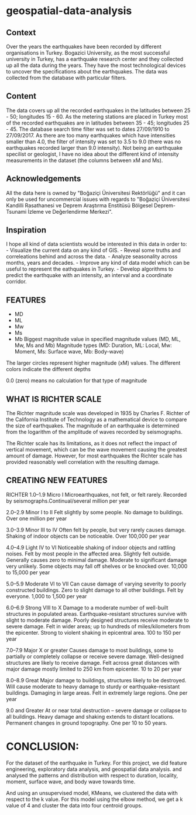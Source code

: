 # geospatial-data-analysis

## Context
Over the years the earthquakes have been recorded by different organisations in Turkey. Bogazici University, as the most successful university in Turkey, has a earthquake research center and they collected up all the data during the years. They have the most technological devices to uncover the specifications about the earthquakes. The data was collected from the database with particular filters.

## Content
The data covers up all the recorded earthquakes in the latitudes between 25 - 50; longitudes 15 - 60. As the metering stations are placed in Turkey most of the recorded earthquakes are in latitudes between 35 - 45; longitudes 25 - 45. The database search time filter was set to dates 27/09/1910 to 27/09/2017. As there are too many earthquakes which have intensities smaller than 4.0, the filter of intensity was set to 3.5 to 9.0 (there was no earthquakes recorded larger than 9.0 intensity). Not being an earthquake specilist or geologist, I have no idea about the different kind of intensity measurements in the dataset (the columns between xM and Ms).

## Acknowledgements
All the data here is owned by "Boğaziçi Üniversitesi Rektörlüğü" and it can only be used for uncommercial issues with regards to "Boğaziçi Üniversitesi Kandilli Rasathanesi ve Deprem Araştırma Enstitüsü Bölgesel Deprem-Tsunami İzleme ve Değerlendirme Merkezi".

## Inspiration
I hope all kind of data scientists would be interested in this data in order to: - Visualize the current data on any kind of GIS. - Reveal some truths and correleations behind and across the data. - Analyze seasonality across months, years and decades. - Improve any kind of data model which can be useful to represent the eathquakes in Turkey. - Develop algorithms to predict the earthquake with an intensity, an interval and a coordinate corridor.

## FEATURES
* MD
* ML
* Mw
* Ms
* Mb
Biggest magnitude value in specified magnitude values (MD, ML, Mw, Ms and Mb)
Magnitude types
(MD: Duration, ML: Local, Mw: Moment, Ms: Surface wave, Mb: Body-wave)

The larger circles represent higher magnitude (xM) values. The different colors indicate the different depths

0.0 (zero) means no calculation for that type of magnitude


## WHAT IS RICHTER SCALE
The Richter magnitude scale was developed in 1935 by Charles F. Richter of the California Institute of Technology as a mathematical device to compare the size of earthquakes. The magnitude of an earthquake is determined from the logarithm of the amplitude of waves recorded by seismographs.

The Richter scale has its limitations, as it does not reflect the impact of vertical movement, which can be the wave movement causing the greatest amount of damage. However, for most earthquakes the Richter scale has provided reasonably well correlation with the resulting damage.

## CREATING NEW FEATURES
RICHTER
1.0–1.9 Micro I
Microearthquakes, not felt, or felt rarely. Recorded by seismographs.Continual/several million per year

2.0–2.9 Minor I to II
Felt slightly by some people. No damage to buildings. Over one million per year

3.0–3.9 Minor III to IV
Often felt by people, but very rarely causes damage. Shaking of indoor objects can be noticeable. Over 100,000 per year

4.0–4.9 Light IV to VI
Noticeable shaking of indoor objects and rattling noises. Felt by most people in the affected area. Slightly felt outside. Generally causes zero to minimal damage. Moderate to significant damage very unlikely. Some objects may fall off shelves or be knocked over. 10,000 to 15,000 per year

5.0–5.9 Moderate VI to VII
Can cause damage of varying severity to poorly constructed buildings. Zero to slight damage to all other buildings. Felt by everyone. 1,000 to 1,500 per year

6.0–6.9 Strong VIII to X
Damage to a moderate number of well-built structures in populated areas. Earthquake-resistant structures survive with slight to moderate damage. Poorly designed structures receive moderate to severe damage. Felt in wider areas; up to hundreds of miles/kilometers from the epicenter. Strong to violent shaking in epicentral area. 100 to 150 per year

7.0–7.9 Major X or greater
Causes damage to most buildings, some to partially or completely collapse or receive severe damage. Well-designed structures are likely to receive damage. Felt across great distances with major damage mostly limited to 250 km from epicenter. 10 to 20 per year

8.0–8.9 Great
Major damage to buildings, structures likely to be destroyed. Will cause moderate to heavy damage to sturdy or earthquake-resistant buildings. Damaging in large areas. Felt in extremely large regions. One per year

9.0 and Greater
At or near total destruction – severe damage or collapse to all buildings. Heavy damage and shaking extends to distant locations. Permanent changes in ground topography. One per 10 to 50 years.

# CONCLUSION:
For the dataset of the earthquake in Turkey. For this project, we did feature engineering, exploratory data analysis, and geospatial data analysis. and analysed the patterns and distribution with respect to duration, locality, moment, surface wave, and body wave towards time.

And using an unsupervised model, KMeans, we clustered the data with respect to the k value. For this model using the elbow method, we get a k value of 4 and cluster the data into four centroid groups.



